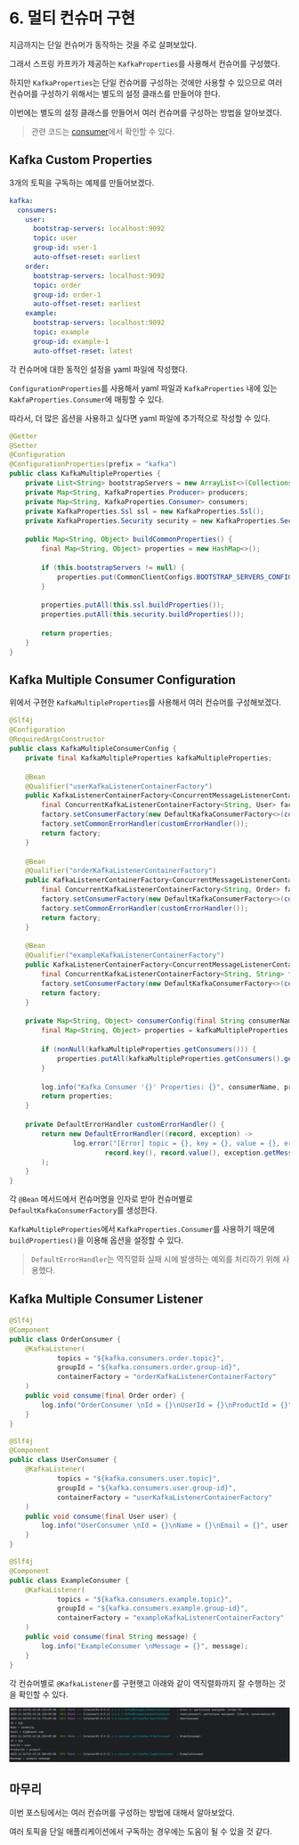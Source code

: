 # 6. 멀티 컨슈머 구현

지금까지는 단일 컨슈머가 동작하는 것을 주로 살펴보았다.

그래서 스프링 카프카가 제공하는 `KafkaProperties`를 사용해서 컨슈머를 구성했다.

하지만 `KafkaProperties`는 단일 컨슈머를 구성하는 것에만 사용할 수 있으므로 여러 컨슈머를 구성하기 위해서는 별도의 설정 클래스를 만들어야 한다.

이번에는 별도의 설정 클래스를 만들어서 여러 컨슈머를 구성하는 방법을 알아보겠다.

> 관련 코드는 [consumer](https://github.com/BEOMKING/Study/tree/main/Kafka/consumer)에서 확인할 수 있다.

## Kafka Custom Properties

3개의 토픽을 구독하는 예제를 만들어보겠다.

```yaml
kafka:
  consumers:
    user:
      bootstrap-servers: localhost:9092
      topic: user
      group-id: user-1
      auto-offset-reset: earliest
    order:
      bootstrap-servers: localhost:9092
      topic: order
      group-id: order-1
      auto-offset-reset: earliest
    example:
      bootstrap-servers: localhost:9092
      topic: example
      group-id: example-1
      auto-offset-reset: latest
```

각 컨슈머에 대한 동적인 설정을 yaml 파일에 작성했다.

`ConfigurationProperties`를 사용해서 yaml 파일과 `KafkaProperties` 내에 있는 `KakfaProperties.Consumer`에 매핑할 수 있다.

따라서, 더 많은 옵션을 사용하고 싶다면 yaml 파일에 추가적으로 작성할 수 있다.

```java
@Getter
@Setter
@Configuration
@ConfigurationProperties(prefix = "kafka")
public class KafkaMultipleProperties {
    private List<String> bootstrapServers = new ArrayList<>(Collections.singletonList("localhost:9092"));
    private Map<String, KafkaProperties.Producer> producers;
    private Map<String, KafkaProperties.Consumer> consumers;
    private KafkaProperties.Ssl ssl = new KafkaProperties.Ssl();
    private KafkaProperties.Security security = new KafkaProperties.Security();

    public Map<String, Object> buildCommonProperties() {
        final Map<String, Object> properties = new HashMap<>();

        if (this.bootstrapServers != null) {
            properties.put(CommonClientConfigs.BOOTSTRAP_SERVERS_CONFIG, this.bootstrapServers);
        }

        properties.putAll(this.ssl.buildProperties());
        properties.putAll(this.security.buildProperties());

        return properties;
    }
}
```






## Kafka Multiple Consumer Configuration

위에서 구현한 `KafkaMultipleProperties`를 사용해서 여러 컨슈머를 구성해보겠다.

```java
@Slf4j
@Configuration
@RequiredArgsConstructor
public class KafkaMultipleConsumerConfig {
    private final KafkaMultipleProperties kafkaMultipleProperties;

    @Bean
    @Qualifier("userKafkaListenerContainerFactory")
    public KafkaListenerContainerFactory<ConcurrentMessageListenerContainer<String, User>> userKafkaListenerContainerFactory() {
        final ConcurrentKafkaListenerContainerFactory<String, User> factory = new ConcurrentKafkaListenerContainerFactory<>();
        factory.setConsumerFactory(new DefaultKafkaConsumerFactory<>(consumerConfig("user"), new StringDeserializer(), new JsonDeserializer<>(User.class)));
        factory.setCommonErrorHandler(customErrorHandler());
        return factory;
    }

    @Bean
    @Qualifier("orderKafkaListenerContainerFactory")
    public KafkaListenerContainerFactory<ConcurrentMessageListenerContainer<String, Order>> orderKafkaListenerContainerFactory() {
        final ConcurrentKafkaListenerContainerFactory<String, Order> factory = new ConcurrentKafkaListenerContainerFactory<>();
        factory.setConsumerFactory(new DefaultKafkaConsumerFactory<>(consumerConfig("order"), new StringDeserializer(), new JsonDeserializer<>(Order.class)));
        factory.setCommonErrorHandler(customErrorHandler());
        return factory;
    }

    @Bean
    @Qualifier("exampleKafkaListenerContainerFactory")
    public KafkaListenerContainerFactory<ConcurrentMessageListenerContainer<String, String>> exampleKafkaListenerContainerFactory() {
        final ConcurrentKafkaListenerContainerFactory<String, String> factory = new ConcurrentKafkaListenerContainerFactory<>();
        factory.setConsumerFactory(new DefaultKafkaConsumerFactory<>(consumerConfig("example")));
        return factory;
    }

    private Map<String, Object> consumerConfig(final String consumerName) {
        final Map<String, Object> properties = kafkaMultipleProperties.buildCommonProperties();

        if (nonNull(kafkaMultipleProperties.getConsumers())) {
            properties.putAll(kafkaMultipleProperties.getConsumers().get(consumerName).buildProperties());
        }

        log.info("Kafka Consumer '{}' Properties: {}", consumerName, properties);
        return properties;
    }

    private DefaultErrorHandler customErrorHandler() {
        return new DefaultErrorHandler((record, exception) ->
                log.error("[Error] topic = {}, key = {}, value = {}, error message = {}", record.topic(),
                        record.key(), record.value(), exception.getMessage())
        );
    }
}
```

각 `@Bean` 메서드에서 컨슈머명을 인자로 받아 컨슈머별로 `DefaultKafkaConsumerFactory`를 생성한다.

`KafkaMultipleProperties`에서 `KafkaProperties.Consumer`를 사용하기 때문에 `buildProperties()`을 이용해 옵션을 설정할 수 있다.

> `DefaultErrorHandler`는 역직렬화 실패 시에 발생하는 예외를 처리하기 위해 사용했다.

## Kafka Multiple Consumer Listener

```java
@Slf4j
@Component
public class OrderConsumer {
    @KafkaListener(
            topics = "${kafka.consumers.order.topic}",
            groupId = "${kafka.consumers.order.group-id}",
            containerFactory = "orderKafkaListenerContainerFactory"
    )
    public void consume(final Order order) {
        log.info("OrderConsumer \nId = {}\nUserId = {}\nProductId = {}", order.getId(), order.getUserId(), order.getProductId());
    }
}
```
```java
@Slf4j
@Component
public class UserConsumer {
    @KafkaListener(
            topics = "${kafka.consumers.user.topic}",
            groupId = "${kafka.consumers.user.group-id}",
            containerFactory = "userKafkaListenerContainerFactory"
    )
    public void consume(final User user) {
        log.info("UserConsumer \nId = {}\nName = {}\nEmail = {}", user.getId(), user.getName(), user.getEmail());
    }
}
```

```java
@Slf4j
@Component
public class ExampleConsumer {
    @KafkaListener(
            topics = "${kafka.consumers.example.topic}",
            groupId = "${kafka.consumers.example.group-id}",
            containerFactory = "exampleKafkaListenerContainerFactory"
    )
    public void consume(final String message) {
        log.info("ExampleConsumer \nMessage = {}", message);
    }
}
```

각 컨슈머별로 `@KafkaListener`를 구현햇고 아래와 같이 역직렬화까지 잘 수행하는 것을 확인할 수 있다.

<img src="../images/kafka/multi-consumer.png" alt="img" style="zoom:80%;" />

## 마무리

이번 포스팅에서는 여러 컨슈머를 구성하는 방법에 대해서 알아보았다.

여러 토픽을 단일 애플리케이션에서 구독하는 경우에는 도움이 될 수 있을 것 같다.